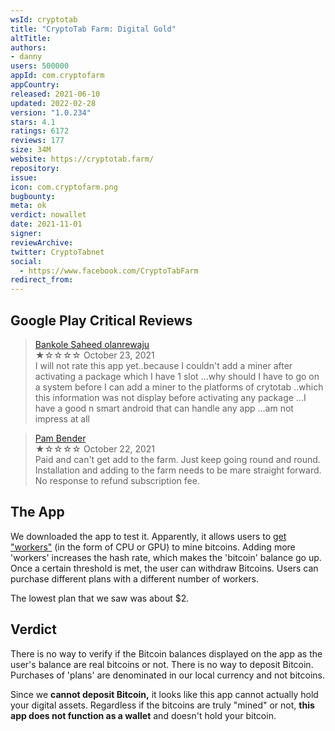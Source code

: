 ```yaml
---
wsId: cryptotab
title: "CryptoTab Farm: Digital Gold"
altTitle: 
authors:
- danny
users: 500000
appId: com.cryptofarm
appCountry: 
released: 2021-06-10
updated: 2022-02-28
version: "1.0.234"
stars: 4.1
ratings: 6172
reviews: 177
size: 34M
website: https://cryptotab.farm/
repository: 
issue: 
icon: com.cryptofarm.png
bugbounty: 
meta: ok
verdict: nowallet
date: 2021-11-01
signer: 
reviewArchive:
twitter: CryptoTabnet
social:
  - https://www.facebook.com/CryptoTabFarm
redirect_from:
---
```


## Google Play Critical Reviews

> [Bankole Saheed olanrewaju](https://play.google.com/store/apps/details?id=com.cryptofarm&reviewId=gp%3AAOqpTOHiJWMX6sU1BqOKVhKFeKx7JHt9-4sazaCgW7eigoLZ_6x6Ns5IwOmxWMR5d1IdZl6XvCHaM9_9-i4lKgg)<br>
  ★☆☆☆☆ October 23, 2021 <br>
       I will not rate this app yet..because I couldn't add a miner after activating a package which I have 1 slot ...why should I have to go on a system before I can add a miner to the platforms of crytotab ..which this information was not display before activating any package ...I have a good n smart android that can handle any app ...am not impress at all

> [Pam Bender](https://play.google.com/store/apps/details?id=com.cryptofarm&reviewId=gp%3AAOqpTOGD1VFvoxDIAv3cMxS5AkeHIaZNMrzY5mEkoVY_cn9nukFK9CLgOE_iyScMXqBWD1KV35PQ-5QW5_Nka1k)<br>
  ★☆☆☆☆ October 22, 2021 <br>
       Paid and can't get add to the farm. Just keep going round and round. Installation and adding to the farm needs to be mare straight forward. No response to refund subscription fee.

## The App

We downloaded the app to test it. Apparently, it allows users to [get "workers"](https://twitter.com/BitcoinWalletz/status/1453654173354901515) (in the form of CPU or GPU) to mine bitcoins. Adding more 'workers' increases the hash rate, which makes the 'bitcoin' balance go up. Once a certain threshold is met, the user can withdraw Bitcoins. Users can purchase different plans with a different number of workers.

The lowest plan that we saw was about $2.

## Verdict

There is no way to verify if the Bitcoin balances displayed on the app as the user's balance are real bitcoins or not. There is no way to deposit Bitcoin. Purchases of 'plans' are denominated in our local currency and not bitcoins.

Since we **cannot deposit Bitcoin,** it looks like this app cannot actually hold your digital assets. Regardless if the bitcoins are truly "mined" or not, **this app does not function as a wallet** and doesn't hold your bitcoin.
